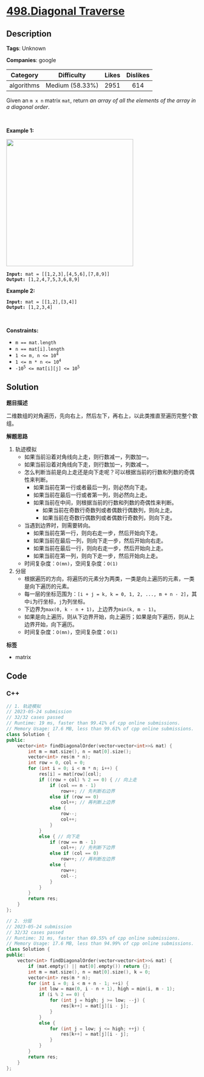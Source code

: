 # [498.Diagonal Traverse](https://leetcode.com/problems/diagonal-traverse/description/)

## Description

**Tags**: Unknown

**Companies**: google

|  Category  |   Difficulty    | Likes | Dislikes |
| :--------: | :-------------: | :---: | :------: |
| algorithms | Medium (58.33%) | 2951  |   614    |

<p>Given an <code>m x n</code> matrix <code>mat</code>, return <em>an array of all the elements of the array in a diagonal order</em>.</p>
<p>&nbsp;</p>
<p><strong class="example">Example 1:</strong></p>
<img alt="" src="https://assets.leetcode.com/uploads/2021/04/10/diag1-grid.jpg" style="width: 334px; height: 334px;" />
<pre><code><strong>Input:</strong> mat = [[1,2,3],[4,5,6],[7,8,9]]
<strong>Output:</strong> [1,2,4,7,5,3,6,8,9]</code></pre>
<p><strong class="example">Example 2:</strong></p>
<pre><code><strong>Input:</strong> mat = [[1,2],[3,4]]
<strong>Output:</strong> [1,2,3,4]</code></pre>
<p>&nbsp;</p>
<p><strong>Constraints:</strong></p>
<ul>
  <li><code>m == mat.length</code></li>
  <li><code>n == mat[i].length</code></li>
  <li><code>1 &lt;= m, n &lt;= 10<sup>4</sup></code></li>
  <li><code>1 &lt;= m * n &lt;= 10<sup>4</sup></code></li>
  <li><code>-10<sup>5</sup> &lt;= mat[i][j] &lt;= 10<sup>5</sup></code></li>
</ul>

## Solution

**题目描述**

二维数组的对角遍历，先向右上，然后左下，再右上，以此类推直至遍历完整个数组。

**解题思路**

1. 轨迹模拟
   - 如果当前沿着对角线向上走，则行数减一，列数加一。
   - 如果当前沿着对角线向下走，则行数加一，列数减一。
   - 怎么判断当前是向上走还是向下走呢？可以根据当前的行数和列数的奇偶性来判断。
     - 如果当前在第一行或者最后一列，则必然向下走。
     - 如果当前在最后一行或者第一列，则必然向上走。
     - 如果当前在中间，则根据当前的行数和列数的奇偶性来判断。
       - 如果当前在奇数行奇数列或者偶数行偶数列，则向上走。
       - 如果当前在奇数行偶数列或者偶数行奇数列，则向下走。
   - 当遇到边界时，则需要转向。
     - 如果当前在第一行，则向右走一步，然后开始向下走。
     - 如果当前在最后一列，则向下走一步，然后开始向右走。
     - 如果当前在最后一行，则向右走一步，然后开始向上走。
     - 如果当前在第一列，则向下走一步，然后开始向上走。
   - 时间复杂度：`O(mn)`，空间复杂度：`O(1)`
2. 分层
   - 根据遍历的方向，将遍历的元素分为两类，一类是向上遍历的元素，一类是向下遍历的元素。
   - 每一层的坐标范围为：`[i + j = k, k = 0, 1, 2, ..., m + n - 2]`，其中`i`为行坐标，`j`为列坐标。
   - 下边界为`max(0, k - n + 1)`，上边界为`min(k, m - 1)`。
   - 如果是向上遍历，则从下边界开始，向上遍历；如果是向下遍历，则从上边界开始，向下遍历。
   - 时间复杂度：`O(mn)`，空间复杂度：`O(1)`

**标签**

- matrix

<!-- code start -->
## Code

### C++

```cpp
// 1. 轨迹模拟
// 2023-05-24 submission
// 32/32 cases passed
// Runtime: 19 ms, faster than 99.41% of cpp online submissions.
// Memory Usage: 17.6 MB, less than 99.61% of cpp online submissions.
class Solution {
public:
    vector<int> findDiagonalOrder(vector<vector<int>>& mat) {
        int m = mat.size(), n = mat[0].size();
        vector<int> res(m * n);
        int row = 0, col = 0;
        for (int i = 0; i < m * n; i++) {
            res[i] = mat[row][col];
            if ((row + col) % 2 == 0) { // 向上走
                if (col == n - 1)
                    row++; // 先判断右边界
                else if (row == 0)
                    col++; // 再判断上边界
                else {
                    row--;
                    col++;
                }
            }
            else { // 向下走
                if (row == m - 1)
                    col++; // 先判断下边界
                else if (col == 0)
                    row++; // 再判断左边界
                else {
                    row++;
                    col--;
                }
            }
        }
        return res;
    }
};
```

```cpp
// 2. 分层
// 2023-05-24 submission
// 32/32 cases passed
// Runtime: 31 ms, faster than 69.55% of cpp online submissions.
// Memory Usage: 17.6 MB, less than 94.99% of cpp online submissions.
class Solution {
public:
    vector<int> findDiagonalOrder(vector<vector<int>>& mat) {
        if (mat.empty() || mat[0].empty()) return {};
        int m = mat.size(), n = mat[0].size(), k = 0;
        vector<int> res(m * n);
        for (int i = 0; i < m + n - 1; ++i) {
            int low = max(0, i - n + 1), high = min(i, m - 1);
            if (i % 2 == 0) {
                for (int j = high; j >= low; --j) {
                    res[k++] = mat[j][i - j];
                }
            }
            else {
                for (int j = low; j <= high; ++j) {
                    res[k++] = mat[j][i - j];
                }
            }
        }
        return res;
    }
};
```

<!-- code end -->
